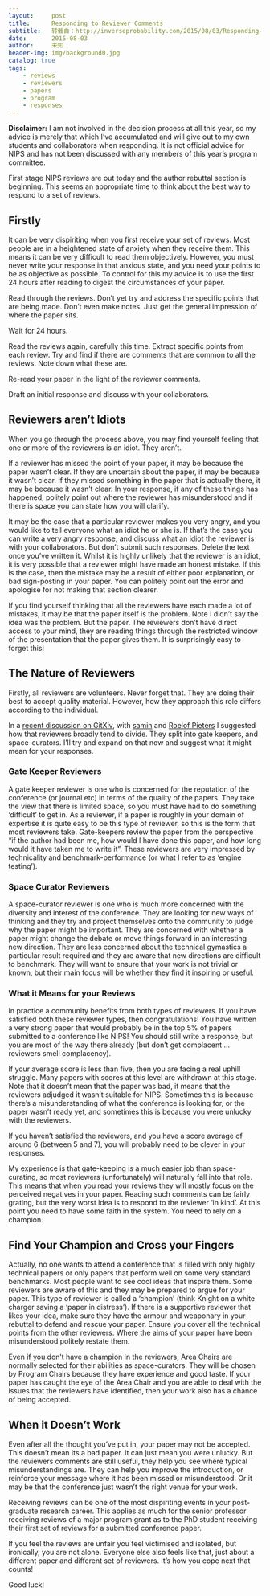 ```yaml
---
layout:     post
title:      Responding to Reviewer Comments
subtitle:   转载自：http://inverseprobability.com/2015/08/03/Responding-to-Reviewer-Comments
date:       2015-08-03
author:     未知
header-img: img/background0.jpg
catalog: true
tags:
    - reviews
    - reviewers
    - papers
    - program
    - responses
---
```


**Disclaimer:** I am not involved in the decision process at all this year, so my advice is merely that which I’ve accumulated and will give out to my own students and collaborators when responding. It is not official advice for NIPS and has not been discussed with any members of this year’s program committee.

First stage NIPS reviews are out today and the author rebuttal section is beginning. This seems an appropriate time to think about the best way to respond to a set of reviews.

## Firstly

It can be very dispiriting when you first receive your set of reviews. Most people are in a heightened state of anxiety when they receive them. This means it can be very difficult to read them objectively. However, you must never write your response in that anxious state, and you need your points to be as objective as possible. To control for this my advice is to use the first 24 hours after reading to digest the circumstances of your paper.


Read through the reviews. Don’t yet try and address the specific points that are being made. Don’t even make notes. Just get the general impression of where the paper sits.


Wait for 24 hours.


Read the reviews again, carefully this time. Extract specific points from each review. Try and find if there are comments that are common to all the reviews. Note down what these are.


Re-read your paper in the light of the reviewer comments.


Draft an initial response and discuss with your collaborators.


## Reviewers aren’t Idiots

When you go through the process above, you may find yourself feeling that one or more of the reviewers is an idiot. They aren’t.

If a reviewer has missed the point of your paper, it may be because the paper wasn’t clear. If they are uncertain about the paper, it may be because it wasn’t clear. If they missed something in the paper that is actually there, it may be because it wasn’t clear. In your response, if any of these things has happened, politely point out where the reviewer has misunderstood and if there is space you can state how you will clarify.

It may be the case that a particular reviewer makes you very angry, and you would like to tell everyone what an idiot he or she is. If that’s the case you can write a very angry response, and discuss what an idiot the reviewer is with your collaborators. But don’t submit such responses. Delete the text once you’ve written it. Whilst it is highly unlikely that the reviewer is an idiot, it is very possible that a reviewer might have made an honest mistake. If this is the case, then the mistake may be a result of either poor explanation, or bad sign-posting in your paper. You can politely point out the error and apologise for not making that section clearer.

If you find yourself thinking that all the reviewers have each made a lot of mistakes, it may be that the paper itself is the problem. Note I didn’t say the idea was the problem. But the paper. The reviewers don’t have direct access to your mind, they are reading things through the restricted window of the presentation that the paper gives them. It is surprisingly easy to forget this!

## The Nature of Reviewers

Firstly, all reviewers are volunteers. Never forget that. They are doing their best to accept quality material. However, how they approach this role differs according to the individual.

In a [recent discussion on GitXiv](https://github.com/samim23/GitXiv/wiki/Thoughts-on-GitXiv), with [samin](https://twitter.com/samim) and [Roelof Pieters](https://twitter.com/graphific) I suggested how that reviewers broadly tend to divide. They split into gate keepers, and space-curators. I’ll try and expand on that now and suggest what it might mean for your responses.

### Gate Keeper Reviewers

A gate keeper reviewer is one who is concerned for the reputation of the conference (or journal etc) in terms of the quality of the papers. They take the view that there is limited space, so you must have had to do something ‘difficult’ to get in. As a reviewer, if a paper is roughly in your domain of expertise it is quite easy to be this type of reviewer, so this is the form that most reviewers take. Gate-keepers review the paper from the perspective “if the author had been me, how would I have done this paper, and how long would it have taken me to write it”. These reviewers are very impressed by technicality and benchmark-performance (or what I refer to as ‘engine testing’).

### Space Curator Reviewers

A space-curator reviewer is one who is much more concerned with the diversity and interest of the conference. They are looking for new ways of thinking and they try and project themselves onto the community to judge why the paper might be important. They are concerned with whether a paper might change the debate or move things forward in an interesting new direction. They are less concerned about the technical gymastics a particular result required and they are aware that new directions are difficult to benchmark. They will want to ensure that your work is not trivial or known, but their main focus will be whether they find it inspiring or useful.

### What it Means for your Reviews

In practice a community benefits from both types of reviewers. If you have satisfied both these reviewer types, then congratulations! You have written a very strong paper that would probably be in the top 5% of papers submitted to a conference like NIPS! You should still write a response, but you are most of the way there already (but don’t get complacent … reviewers smell complacency).

If your average score is less than five, then you are facing a real uphill struggle. Many papers with scores at this level are withdrawn at this stage. Note that it doesn’t mean that the paper was bad, it means that the reviewers adjudged it wasn’t suitable for NIPS. Sometimes this is because there’s a misunderstanding of what the conference is looking for, or the paper wasn’t ready yet, and sometimes this is because you were unlucky with the reviewers.

If you haven’t satisfied the reviewers, and you have a score average of around 6 (between 5 and 7), you will probably need to be clever in your responses.

My experience is that gate-keeping is a much easier job than space-curating, so most reviewers (unfortunately) will naturally fall into that role. This means that when you read your reviews they will mostly focus on the perceived negatives in your paper. Reading such comments can be fairly grating, but the very worst idea is to respond to the reviewer ‘in kind’. At this point you need to have some faith in the system. You need to rely on a champion.

## Find Your Champion and Cross your Fingers

Actually, no one wants to attend a conference that is filled with only highly technical papers or only papers that perform well on some very standard benchmarks. Most people want to see cool ideas that inspire them. Some reviewers are aware of this and they may be prepared to argue for your paper. This type of reviewer is called a ‘champion’ (think Knight on a white charger saving a ‘paper in distress’). If there is a supportive reviewer that likes your idea, make sure they have the armour and weaponary in your rebuttal to defend and rescue your paper. Ensure you cover all the technical points from the other reviewers. Where the aims of your paper have been misunderstood politely restate them.

Even if you don’t have a champion in the reviewers, Area Chairs are normally selected for their abilities as space-curators. They will be chosen by Program Chairs because they have experience and good taste. If your paper has caught the eye of the Area Chair and you are able to deal with the issues that the reviewers have identified, then your work also has a chance of being accepted.

## When it Doesn’t Work

Even after all the thought you’ve put in, your paper may not be accepted. This doesn’t mean its a bad paper. It can just mean you were unlucky. But the reviewers comments are still useful, they help you see where typical misunderstandings are. They can help you improve the introduction, or reinforce your message where it has been missed or misunderstood. Or it may be that the conference just wasn’t the right venue for your work.

Receiving reviews can be one of the most dispiriting events in your post-graduate research career. This applies as much for the senior professor receiving reviews of a major program grant as to the PhD student receiving their first set of reviews for a submitted conference paper.

If you feel the reviews are unfair you feel victimised and isolated, but ironically, you are not alone. Everyone else also feels like that, just about a different paper and different set of reviewers. It’s how you cope next that counts!

Good luck!
